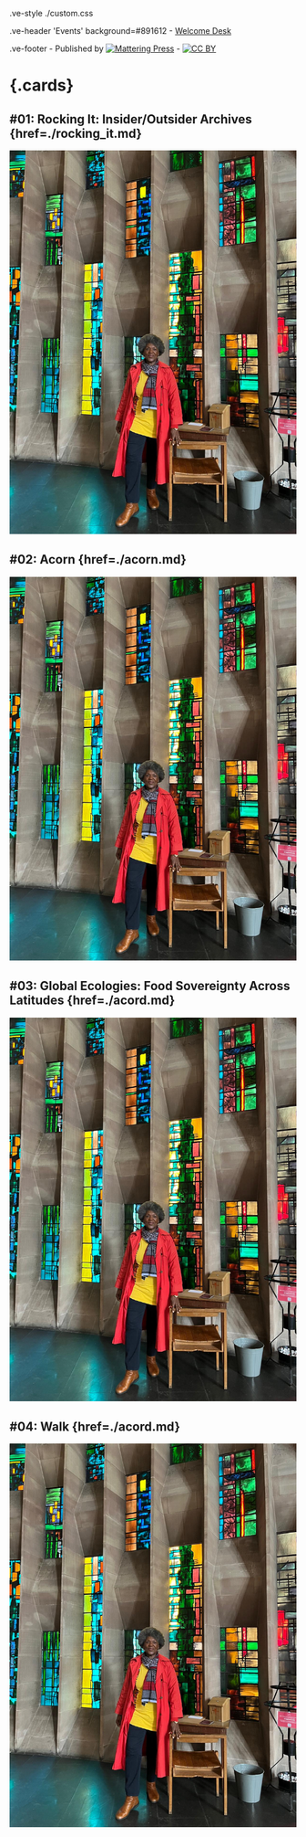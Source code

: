 .ve-style ./custom.css

.ve-header 'Events' background=#891612
    - [Welcome Desk](/)

.ve-footer
    - Published by [![Mattering Press](https://www.matteringpress.org/wp-content/themes/matteringpress/img/mattering-press.png)](https://www.matteringpress.org/)
    - [![CC BY](https://licensebuttons.net/l/by/4.0/88x31.png)](https://creativecommons.org/licenses/by/4.0/)

# {.cards}

## #01: Rocking It: Insider/Outsider Archives {href=./rocking_it.md}

![](/media/monica_brown_12.jpg)

## #02: Acorn {href=./acorn.md}

![](/media/monica_brown_12.jpg)

## #03: Global Ecologies: Food Sovereignty Across Latitudes {href=./acord.md}

![](/media/monica_brown_12.jpg)

## #04: Walk {href=./acord.md}

![](/media/monica_brown_12.jpg)